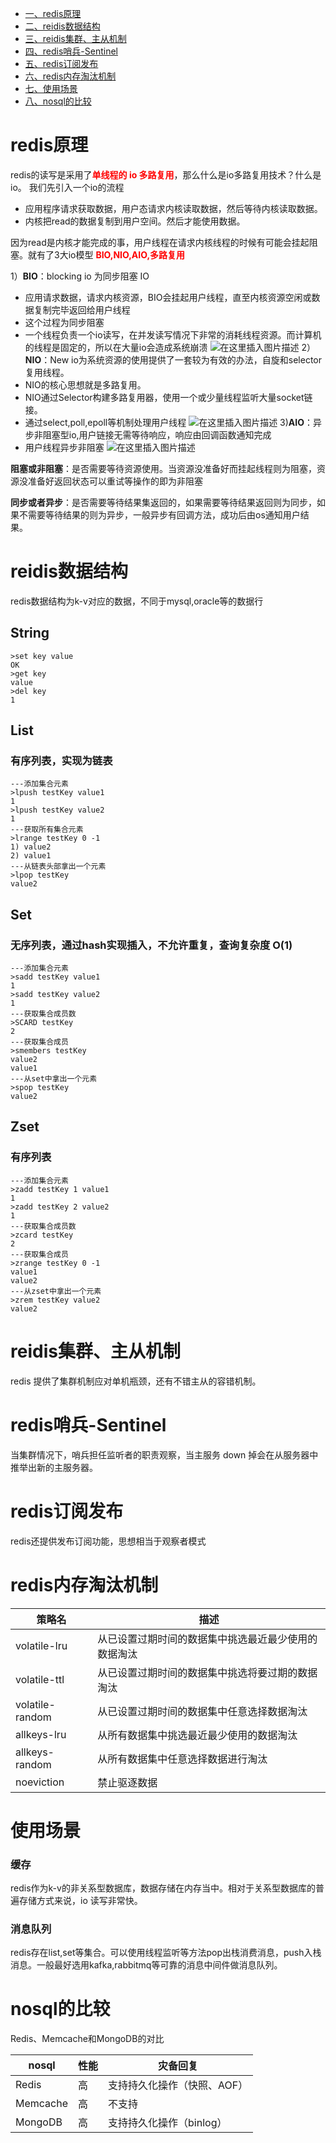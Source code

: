<!-- GFM-TOC -->
* [一、redis原理](#redis原理)
* [二、reidis数据结构](#reidis数据结构)
* [三、reidis集群、主从机制](#reidis集群、主从机制)
* [四、redis哨兵-Sentinel ](#redis哨兵-Sentinel)
* [五、redis订阅发布](#redis订阅发布)
* [六、redis内存淘汰机制](#redis内存淘汰机制)
* [七、使用场景](#使用场景)
* [八、nosql的比较](#nosql的比较)
<!-- GFM-TOC -->

# redis原理
redis的读写是采用了<font color=red>**单线程的 io 多路复用**</font>，那么什么是io多路复用技术？什么是io。
我们先引入一个io的流程
- 应用程序请求获取数据，用户态请求内核读取数据，然后等待内核读取数据。
- 内核把read的数据复制到用户空间。然后才能使用数据。

因为read是内核才能完成的事，用户线程在请求内核线程的时候有可能会挂起阻塞。就有了3大io模型<font color=red> **BIO,NIO,AIO,多路复用**</font>

1）**BIO**：blocking io 为同步阻塞 IO
- 应用请求数据，请求内核资源，BIO会挂起用户线程，直至内核资源空闲或数据复制完毕返回给用户线程
- 这个过程为同步阻塞
- 一个线程负责一个io读写，在并发读写情况下非常的消耗线程资源。而计算机的线程是固定的，所以在大量io会造成系统崩溃
![在这里插入图片描述](/assects/database/BIO.png)
2）**NIO**：New io为系统资源的使用提供了一套较为有效的办法，自旋和selector复用线程。
- NIO的核心思想就是多路复用。
- NIO通过Selector构建多路复用器，使用一个或少量线程监听大量socket链接。
- 通过select,poll,epoll等机制处理用户线程
![在这里插入图片描述](/assects/database/NIO.png)
3)**AIO**：异步非阻塞型io,用户链接无需等待响应，响应由回调函数通知完成
- 用户线程异步非阻塞
![在这里插入图片描述](/assects/database/AIO.jpg)

**阻塞或非阻塞**：是否需要等待资源使用。当资源没准备好而挂起线程则为阻塞，资源没准备好返回状态可以重试等操作的即为非阻塞

**同步或者异步**：是否需要等待结果集返回的，如果需要等待结果返回则为同步，如果不需要等待结果的则为异步，一般异步有回调方法，成功后由os通知用户结果。

# reidis数据结构
redis数据结构为k-v对应的数据，不同于mysql,oracle等的数据行

## String

```
>set key value
OK
>get key
value
>del key
1
```

## List

### 有序列表，实现为链表
```
---添加集合元素
>lpush testKey value1
1
>lpush testKey value2
1
---获取所有集合元素
>lrange testKey 0 -1
1) value2
2) value1
---从链表头部拿出一个元素
>lpop testKey
value2
```

## Set

### 无序列表，通过hash实现插入，不允许重复，查询复杂度 O(1)

```
---添加集合元素
>sadd testKey value1
1
>sadd testKey value2
1
---获取集合成员数
>SCARD testKey
2
---获取集合成员
>smembers testKey
value2
value1
---从set中拿出一个元素
>spop testKey
value2
```

## Zset

### 有序列表

```
---添加集合元素
>zadd testKey 1 value1
1
>zadd testKey 2 value2
1
---获取集合成员数
>zcard testKey
2
---获取集合成员
>zrange testKey 0 -1
value1
value2
---从zset中拿出一个元素
>zrem testKey value2
value2
```

# reidis集群、主从机制
 redis 提供了集群机制应对单机瓶颈，还有不错主从的容错机制。

# redis哨兵-Sentinel
当集群情况下，哨兵担任监听者的职责观察，当主服务 down 掉会在从服务器中推举出新的主服务器。

# redis订阅发布
redis还提供发布订阅功能，思想相当于观察者模式

# redis内存淘汰机制

| 策略名 | 描述 |
| ------ | ------ |
| volatile-lru |从已设置过期时间的数据集中挑选最近最少使用的数据淘汰|
| volatile-ttl |从已设置过期时间的数据集中挑选将要过期的数据淘汰|
| volatile-random |从已设置过期时间的数据集中任意选择数据淘汰|
| allkeys-lru |从所有数据集中挑选最近最少使用的数据淘汰|
| allkeys-random |从所有数据集中任意选择数据进行淘汰|
| noeviction |禁止驱逐数据|

# 使用场景

### 缓存
redis作为k-v的非关系型数据库，数据存储在内存当中。相对于关系型数据库的普遍存储方式来说，io 读写非常快。

### 消息队列
redis存在list,set等集合。可以使用线程监听等方法pop出栈消费消息，push入栈消息。一般最好选用kafka,rabbitmq等可靠的消息中间件做消息队列。

# nosql的比较

Redis、Memcache和MongoDB的对比

| nosql | 性能 | 灾备回复 |
| ------ | ------ | ------ |
| Redis |高|支持持久化操作（快照、AOF）|
| Memcache |高|不支持|
| MongoDB |高|支持持久化操作（binlog）|
